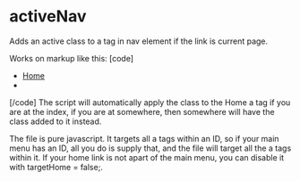 # activeNav
Adds an active class to a tag in nav element if the link is current page.

Works on markup like this:
[code]
<nav>
  <ul>
    <li>
      <a href="/">Home</a>
    </li>
    <li>
      <a href="/somewhere"><a>
    </li>
  </ul>
</nav>
[/code]
The script will automatically apply the class to the Home a tag if you are at the index, if you are at somewhere, then somewhere will have the class added to it instead.

The file is pure javascript. It targets all a tags within an ID, so if your main menu has an ID, all you do is supply that, and the file will target all the a tags within it.  If your home link is not apart of the main menu, you can disable it with targetHome = false;.

